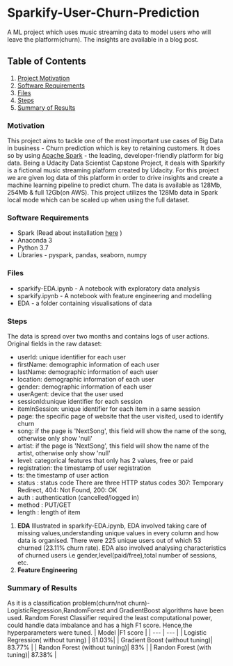 # Sparkify-User-Churn-Prediction
A ML project which uses music streaming data to model users who will leave the platform(churn). The insights are available in a blog post.

## Table of Contents
1. [Project Motivation](#motivation)
2. [Software Requirements](#software-requirements)
3. [Files](#Files)
4. [Steps](#steps)
5. [Summary of Results](#summart-of-results)

### Motivation
This project aims to tackle one of the most important use cases of Big Data in business - Churn prediction which  is key to retaining customers. It does so by using [Apache Spark](https://spark.apache.org/) - the leading, developer-friendly platform for big data.
Being a Udacity Data Scientist Capstone Project, it deals with Sparkify is a fictional music streaming platform created by Udacity. For this project we are given log data of this platform in order to drive insights and create a machine learning pipeline to predict churn.
The data is available as 128Mb, 254Mb & full 12Gb(on AWS). This project utilizes the 128Mb data in Spark local mode which can be scaled up when using the full dataset.

### Software Requirements
* Spark (Read about installation [here](https://changhsinlee.com/install-pyspark-windows-jupyter/) )
* Anaconda 3
* Python 3.7
* Libraries - pyspark, pandas, seaborn, numpy

### Files
* sparkify-EDA.ipynb - A notebook with exploratory data analysis
* sparkify.ipynb - A notebook with feature engineering and modelling
* EDA - a folder containing visualisations of data

### Steps
The data is spread over two months and contains logs of user actions. 
Original fields in the raw dataset:
- userId: unique identifier for each user
- firstName: demographic information of each user
- lastName: demographic information of each user
- location: demographic information of each user
- gender: demographic information of each user
- userAgent: device that the user used
- sessionId:unique identifier for each session
- itemInSession: unique identifier for each item in a same session
- page: the specific page of website that the user visited, used to identify churn
- song: if the page is 'NextSong', this field will show the name of the song, otherwise only show 'null'
- artist: if the page is 'NextSong', this field will show the name of the artist, otherwise only show 'null'
- level: categorical features that only has 2 values, free or paid
- registration: the timestamp of user registration
- ts: the timestamp of user action
- status : status code There are three HTTP status codes 307: Temporary Redirect, 404: Not Found, 200: OK
- auth : authentication (cancelled/logged in)
- method : PUT/GET
- length : length of item
1. **EDA**
Illustrated in sparkify-EDA.ipynb, EDA involved taking care of missing values,understanding unique values in every column and how data 
is organised. There were 225 unique users out of which 53 churned (23.11% churn rate). EDA also involved analysing characteristics of churned users i.e gender,level(paid/free),total number of sessions, etc.
2. **Feature Engineering**



### Summary of Results
As it is a classification problem(churn/not churn)-LogisticRegression,RandomForest and GradientBoost algorithms have been used. Random Forest Classifier required the least computational power, could handle data imbalance and has a high F1 score. Hence,the hyperparameters
were tuned.
| Model |F1 score |
| --- | --- |
| Logistic Regression( without tuning) | 81.03%|
| Gradient Boost (without tuning)| 83.77% |
| Randon Forest (without tuning)| 83% |
| Randon Forest (with tuning)| 87.38% |




